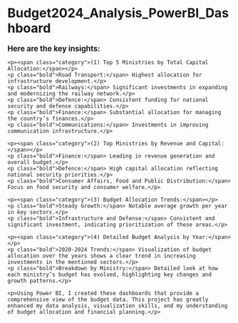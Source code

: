 # Budget2024_Analysis_PowerBI_Dashboard

<!DOCTYPE html>
<html>
<head>
    <title>Key Insights</title>
    <style>
        .bold {
            font-weight: bold;
        }
        .insights {
            font-size: 1.2em;
        }
        .category {
            font-weight: bold;
            font-size: 1.1em;
        }
    </style>
</head>
<body>
    <div class="insights bold">Here are the key insights:</div>

    <p><span class="category">(1) Top 5 Ministries by Total Capital Allocation:</span></p>
    <p class="bold">Road Transport:</span> Highest allocation for infrastructure development.</p>
    <p class="bold">Railways:</span> Significant investments in expanding and modernizing the railway network.</p>
    <p class="bold">Defence:</span> Consistent funding for national security and defense capabilities.</p>
    <p class="bold">Finance:</span> Substantial allocation for managing the country’s finances.</p>
    <p class="bold">Communications:</span> Investments in improving communication infrastructure.</p>

    <p><span class="category">(2) Top Ministries by Revenue and Capital:</span></p>
    <p class="bold">Finance:</span> Leading in revenue generation and overall budget.</p>
    <p class="bold">Defence:</span> High capital allocation reflecting national security priorities.</p>
    <p class="bold">Consumer Affairs, Food and Public Distribution:</span> Focus on food security and consumer welfare.</p>

    <p><span class="category">(3) Budget Allocation Trends:</span></p>
    <p class="bold">Steady Growth:</span> Notable average growth per year in key sectors.</p>
    <p class="bold">Infrastructure and Defense:</span> Consistent and significant investment, indicating prioritization of these areas.</p>

    <p><span class="category">(4) Detailed Budget Analysis by Year:</span></p>
    <p class="bold">2020-2024 Trends:</span> Visualization of budget allocation over the years shows a clear trend in increasing investments in the mentioned sectors.</p>
    <p class="bold">Breakdown by Ministry:</span> Detailed look at how each ministry’s budget has evolved, highlighting key changes and growth patterns.</p>

    <p>Using Power BI, I created these dashboards that provide a comprehensive view of the budget data. This project has greatly enhanced my data analysis, visualization skills, and my understanding of budget allocation and financial planning.</p>
</body>
</html>
